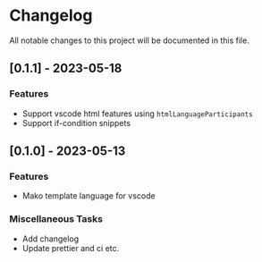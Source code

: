 # Changelog

All notable changes to this project will be documented in this file.

## [0.1.1] - 2023-05-18

### Features

- Support vscode html features using `htmlLanguageParticipants`
- Support if-condition snippets

## [0.1.0] - 2023-05-13

### Features

- Mako template language for vscode

### Miscellaneous Tasks

- Add changelog
- Update prettier and ci etc.

<!-- generated by git-cliff -->
